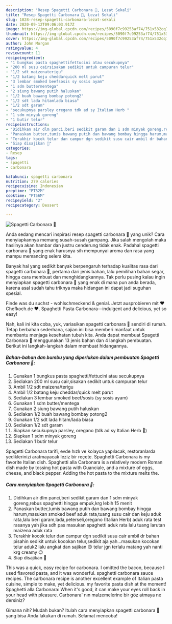 ```yaml
---
description: "Resep Spagetti Carbonara 🍝, Lezat Sekali"
title: "Resep Spagetti Carbonara 🍝, Lezat Sekali"
slug: 1028-resep-spagetti-carbonara-lezat-sekali
date: 2020-09-12T09:06:03.917Z
image: https://img-global.cpcdn.com/recipes/5090f7c99253af74/751x532cq70/spagetti-carbonara-🍝-foto-resep-utama.jpg
thumbnail: https://img-global.cpcdn.com/recipes/5090f7c99253af74/751x532cq70/spagetti-carbonara-🍝-foto-resep-utama.jpg
cover: https://img-global.cpcdn.com/recipes/5090f7c99253af74/751x532cq70/spagetti-carbonara-🍝-foto-resep-utama.jpg
author: John Morgan
ratingvalue: 4
reviewcount: 11
recipeingredient:
- "1 bungkus pasta spaghettifettucini atau secukupnya"
- "200 ml susu cairsisakan sedikit untuk campuran telur"
- "1/2 sdt maizenaterigu"
- "1/2 batang keju cheddarquick melt parut"
- "3 lembar smoked beefsosis sy sosis ayam"
- "1 sdm buttermentega"
- "2 siung bawang putih haluskan"
- "1/2 buah bawang bombay potong2"
- "1/2 sdt lada hitamlada biasa"
- "1/2 sdt garam"
- "secukupnya parsley oregano tdk ad sy Italian Herb "
- "1 sdm minyak goreng"
- "1 butir telur"
recipeinstructions:
- "Didihkan air dlm panci,beri sedikit garam dan 1 sdm minyak goreng,rebus spaghetti hingga empuk,krg lebih 15 menit"
- "Panaskan butter,tumis bawang putih dan bawang bombay hingga harum,masukan smoked beef aduk rata,tuang susu cair dan keju aduk rata,lalu beri garam,lada,peterseli,oregano (Italian Herb) aduk rata test rasanya yah jika sdh pas masukan spaghetti aduk rata lalu tuang larutan maizena aduk rata"
- "Terakhir kocok telur dan campur dgn sedikit susu cair ambil dr bahan pisahin sedikit untuk kocokan telur,sedikit aja yah...masukan kocokan telur aduk2 lalu angkat dan sajikan 😊 telur jgn terlalu matang yah nanti krg creamy 😉"
- "Siap disajikan 🍝"
categories:
- Resep
tags:
- spagetti
- carbonara

katakunci: spagetti carbonara 
nutrition: 279 calories
recipecuisine: Indonesian
preptime: "PT32M"
cooktime: "PT56M"
recipeyield: "2"
recipecategory: Dessert

---
```



![Spagetti Carbonara 🍝](https://img-global.cpcdn.com/recipes/5090f7c99253af74/751x532cq70/spagetti-carbonara-🍝-foto-resep-utama.jpg)

Anda sedang mencari inspirasi resep spagetti carbonara 🍝 yang unik? Cara menyiapkannya memang susah-susah gampang. Jika salah mengolah maka hasilnya akan hambar dan justru cenderung tidak enak. Padahal spagetti carbonara 🍝 yang enak harusnya sih mempunyai aroma dan rasa yang mampu memancing selera kita.

Banyak hal yang sedikit banyak berpengaruh terhadap kualitas rasa dari spagetti carbonara 🍝, pertama dari jenis bahan, lalu pemilihan bahan segar, hingga cara membuat dan menghidangkannya. Tak perlu pusing kalau ingin menyiapkan spagetti carbonara 🍝 yang enak di mana pun anda berada, karena asal sudah tahu triknya maka hidangan ini dapat jadi suguhan spesial.

Finde was du suchst - wohlschmeckend &amp; genial. Jetzt ausprobieren mit ♥ Chefkoch.de ♥. Spaghetti Pasta Carbonara—indulgent and delicious, yet so easy!


Nah, kali ini kita coba, yuk, variasikan spagetti carbonara 🍝 sendiri di rumah. Tetap berbahan sederhana, sajian ini bisa memberi manfaat untuk membantu menjaga kesehatan tubuh kita. Anda dapat membuat Spagetti Carbonara 🍝 menggunakan 13 jenis bahan dan 4 langkah pembuatan. Berikut ini langkah-langkah dalam membuat hidangannya.

<!--inarticleads1-->

##### Bahan-bahan dan bumbu yang diperlukan dalam pembuatan Spagetti Carbonara 🍝:

1. Gunakan 1 bungkus pasta spaghetti/fettucini atau secukupnya
1. Sediakan 200 ml susu cair,sisakan sedikit untuk campuran telur
1. Ambil 1/2 sdt maizena/terigu
1. Ambil 1/2 batang keju cheddar/quick melt parut
1. Sediakan 3 lembar smoked beef/sosis (sy sosis ayam)
1. Gunakan 1 sdm butter/mentega
1. Gunakan 2 siung bawang putih haluskan
1. Sediakan 1/2 buah bawang bombay potong2
1. Gunakan 1/2 sdt lada hitam/lada biasa
1. Sediakan 1/2 sdt garam
1. Siapkan secukupnya parsley, oregano (tdk ad sy Italian Herb 🌿)
1. Siapkan 1 sdm minyak goreng
1. Sediakan 1 butir telur


Spagetti Carbonara tarifi, evde hızlı ve kolayca yapılacak, restoranlarda yediklerinizi aratmayacak leziz bir reçete. Spaghetti Carbonara is my favorite Italian dish. Spaghetti alla Carbonara is a relatively modern Roman dish made by tossing hot pasta with Guanciale, and a mixture of eggs, cheese, and black pepper. Adding the hot pasta to the mixture melts the. 

<!--inarticleads2-->

##### Cara menyiapkan Spagetti Carbonara 🍝:

1. Didihkan air dlm panci,beri sedikit garam dan 1 sdm minyak goreng,rebus spaghetti hingga empuk,krg lebih 15 menit
1. Panaskan butter,tumis bawang putih dan bawang bombay hingga harum,masukan smoked beef aduk rata,tuang susu cair dan keju aduk rata,lalu beri garam,lada,peterseli,oregano (Italian Herb) aduk rata test rasanya yah jika sdh pas masukan spaghetti aduk rata lalu tuang larutan maizena aduk rata
1. Terakhir kocok telur dan campur dgn sedikit susu cair ambil dr bahan pisahin sedikit untuk kocokan telur,sedikit aja yah...masukan kocokan telur aduk2 lalu angkat dan sajikan 😊 telur jgn terlalu matang yah nanti krg creamy 😉
1. Siap disajikan 🍝


This was a quick, easy recipe for carbonara. I omitted the bacon, because I used flavored pasta, and it was wonderful. spaghetti carbonara sauce recipes. The carbonara recipe is another excellent example of Italian pasta cuisine, simple to make, yet delicious. my favorite pasta dish at the moment! Spaghetti alla Carbonara: When it&#39;s good, it can make your eyes roll back in your head with pleasure. Carbonara&#39; nın malzemelerine bir göz atmaya ne dersiniz? 

Gimana nih? Mudah bukan? Itulah cara menyiapkan spagetti carbonara 🍝 yang bisa Anda lakukan di rumah. Selamat mencoba!
